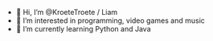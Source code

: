 - 👋 Hi, I’m @KroeteTroete / Liam
- 👀 I’m interested in programming, video games and music
- 🌱 I’m currently learning Python and Java

<!---
KroeteTroete/KroeteTroete is a ✨ special ✨ repository because its `README.md` (this file) appears on your GitHub profile.
You can click the Preview link to take a look at your changes.
--->
